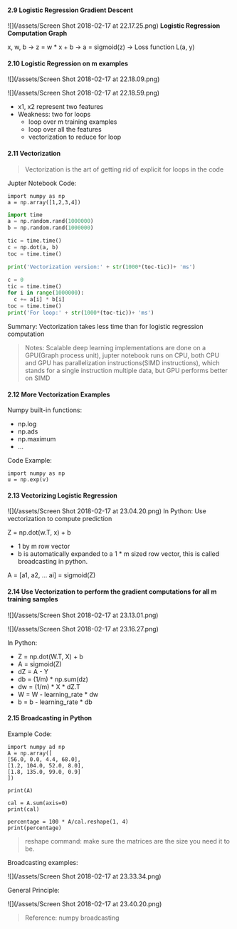 #### 2.9 Logistic Regression Gradient Descent
![](/assets/Screen Shot 2018-02-17 at 22.17.25.png)
**Logistic Regression Computation Graph**

x, w, b  ->  z = w * x + b  ->  a = sigmoid(z)  -> Loss function L(a, y)


#### 2.10 Logistic Regression on m examples

![](/assets/Screen Shot 2018-02-17 at 22.18.09.png)

![](/assets/Screen Shot 2018-02-17 at 22.18.59.png)

- x1, x2 represent two features
- Weakness: two for loops
  - loop over m training examples
  - loop over all the features
  - vectorization to reduce for loop
   
#### 2.11 Vectorization 
>Vectorization is the art of getting rid of explicit for loops in the code

Jupter Notebook Code: 

```
import numpy as np
a = np.array([1,2,3,4]) 
```

```python
import time
a = np.random.rand(1000000)
b = np.random.rand(1000000)

tic = time.time()
c = np.dot(a, b)
toc = time.time()

print('Vectorization version:' + str(1000*(toc-tic))+ 'ms')

c = 0
tic = time.time()
for i in range(1000000):
  c += a[i] * b[i]
toc = time.time()
print('For loop:' + str(1000*(toc-tic))+ 'ms')

```
Summary: Vectorization takes less time than for logistic regression computation 

>Notes: Scalable deep learning implementations are done on a GPU(Graph process unit), jupter notebook runs on CPU, both CPU and GPU has parallelization instructions(SIMD instructions), which stands for a single instruction multiple data, but GPU performs better on SIMD          

#### 2.12 More Vectorization Examples
Numpy built-in functions:

- np.log
- np.ads
- np.maximum
- ...

Code Example:

```
import numpy as np
u = np.exp(v)
```
#### 2.13 Vectorizing Logistic Regression
![](/assets/Screen Shot 2018-02-17 at 23.04.20.png) 
In Python:
Use vectorization to compute prediction

Z = np.dot(w.T, x) + b
- 1 by m row vector 
- b is automatically expanded to a 1 * m sized row vector, this is called broadcasting in python.

A = [a1, a2, ... ai] = sigmoid(Z)

#### 2.14 Use Vectorization to perform the gradient computations for all m training samples
![](/assets/Screen Shot 2018-02-17 at 23.13.01.png)

![](/assets/Screen Shot 2018-02-17 at 23.16.27.png)

In Python:
- Z = np.dot(W.T, X) + b
- A = sigmoid(Z)
- dZ = A - Y
- db = (1/m) * np.sum(dz)
- dw = (1/m) * X * dZ.T
- W = W - learning_rate * dw
- b = b - learning_rate * db

#### 2.15 Broadcasting in Python 
Example Code:
```
import numpy ad np
A = np.array([
[56.0, 0.0, 4.4, 68.0],
[1.2, 104.0, 52.0, 8.0],
[1.8, 135.0, 99.0, 0.9]
])

print(A)
```

```
cal = A.sum(axis=0)
print(cal)
```

```
percentage = 100 * A/cal.reshape(1, 4)
print(percentage)
```

>reshape command: make sure the matrices are the size you need it to be.

Broadcasting examples:

![](/assets/Screen Shot 2018-02-17 at 23.33.34.png)

General Principle:

![](/assets/Screen Shot 2018-02-17 at 23.40.20.png)

> Reference: numpy broadcasting























